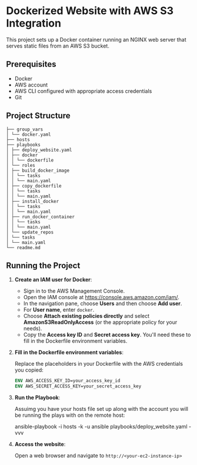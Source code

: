 # Dockerized Website with AWS S3 Integration

This project sets up a Docker container running an NGINX web server that serves static files from an AWS S3 bucket.

## Prerequisites

- Docker
- AWS account
- AWS CLI configured with appropriate access credentials
- Git

## Project Structure
```
├── group_vars
│ └── docker.yaml
├── hosts
├── playbooks
│ ├── deploy_website.yaml
│ ├── docker
│ │ └── dockerfile
│ └── roles
│ ├── build_docker_image
│ │ └── tasks
│ │ └── main.yaml
│ ├── copy_dockerfile
│ │ └── tasks
│ │ └── main.yaml
│ ├── install_docker
│ │ └── tasks
│ │ └── main.yaml
│ ├── run_docker_container
│ │ └── tasks
│ │ └── main.yaml
│ └── update_repos
│ └── tasks
│ └── main.yaml
└── readme.md
```

## Running the Project

1. **Create an IAM user for Docker**:

    - Sign in to the AWS Management Console.
    - Open the IAM console at https://console.aws.amazon.com/iam/.
    - In the navigation pane, choose **Users** and then choose **Add user**.
    - For **User name**, enter `docker`.
    - Choose **Attach existing policies directly** and select **AmazonS3ReadOnlyAccess** (or the appropriate policy for your needs).
    - Copy the **Access key ID** and **Secret access key**. You'll need these to fill in the Dockerfile environment variables.

2. **Fill in the Dockerfile environment variables**:

    Replace the placeholders in your Dockerfile with the AWS credentials you copied:

    ```Dockerfile
    ENV AWS_ACCESS_KEY_ID=your_access_key_id
    ENV AWS_SECRET_ACCESS_KEY=your_secret_access_key
    ```

3. **Run the Playbook**:

    Assuimg you have your hosts file set up along with the account you will be running the plays with on the remote host:

    ansible-playbook -i hosts -k -u ansible playbooks/deploy_website.yaml -vvv

6. **Access the website**:

   Open a web browser and navigate to `http://<your-ec2-instance-ip>`

